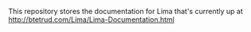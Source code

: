 This repository stores the documentation for Lima that's currently up at http://btetrud.com/Lima/Lima-Documentation.html
